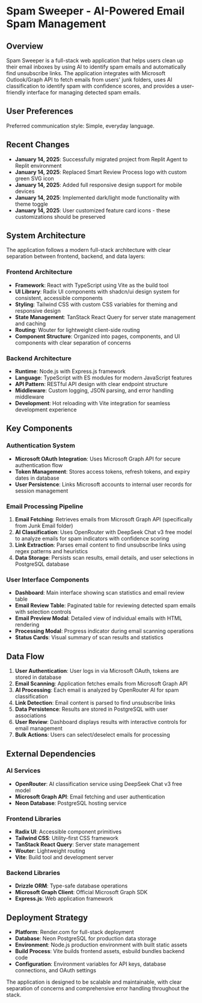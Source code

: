 # Spam Sweeper - AI-Powered Email Spam Management

## Overview

Spam Sweeper is a full-stack web application that helps users clean up their email inboxes by using AI to identify spam emails and automatically find unsubscribe links. The application integrates with Microsoft Outlook/Graph API to fetch emails from users' junk folders, uses AI classification to identify spam with confidence scores, and provides a user-friendly interface for managing detected spam emails.

## User Preferences

Preferred communication style: Simple, everyday language.

## Recent Changes

- **January 14, 2025**: Successfully migrated project from Replit Agent to Replit environment
- **January 14, 2025**: Replaced Smart Review Process logo with custom green SVG icon
- **January 14, 2025**: Added full responsive design support for mobile devices
- **January 14, 2025**: Implemented dark/light mode functionality with theme toggle
- **January 14, 2025**: User customized feature card icons - these customizations should be preserved

## System Architecture

The application follows a modern full-stack architecture with clear separation between frontend, backend, and data layers:

### Frontend Architecture
- **Framework**: React with TypeScript using Vite as the build tool
- **UI Library**: Radix UI components with shadcn/ui design system for consistent, accessible components
- **Styling**: Tailwind CSS with custom CSS variables for theming and responsive design
- **State Management**: TanStack React Query for server state management and caching
- **Routing**: Wouter for lightweight client-side routing
- **Component Structure**: Organized into pages, components, and UI components with clear separation of concerns

### Backend Architecture
- **Runtime**: Node.js with Express.js framework
- **Language**: TypeScript with ES modules for modern JavaScript features
- **API Pattern**: RESTful API design with clear endpoint structure
- **Middleware**: Custom logging, JSON parsing, and error handling middleware
- **Development**: Hot reloading with Vite integration for seamless development experience

## Key Components

### Authentication System
- **Microsoft OAuth Integration**: Uses Microsoft Graph API for secure authentication flow
- **Token Management**: Stores access tokens, refresh tokens, and expiry dates in database
- **User Persistence**: Links Microsoft accounts to internal user records for session management

### Email Processing Pipeline
1. **Email Fetching**: Retrieves emails from Microsoft Graph API (specifically from Junk Email folder)
2. **AI Classification**: Uses OpenRouter with DeepSeek Chat v3 free model to analyze emails for spam indicators with confidence scoring
3. **Link Extraction**: Parses email content to find unsubscribe links using regex patterns and heuristics
4. **Data Storage**: Persists scan results, email details, and user selections in PostgreSQL database

### User Interface Components
- **Dashboard**: Main interface showing scan statistics and email review table
- **Email Review Table**: Paginated table for reviewing detected spam emails with selection controls
- **Email Preview Modal**: Detailed view of individual emails with HTML rendering
- **Processing Modal**: Progress indicator during email scanning operations
- **Status Cards**: Visual summary of scan results and statistics

## Data Flow

1. **User Authentication**: User logs in via Microsoft OAuth, tokens are stored in database
2. **Email Scanning**: Application fetches emails from Microsoft Graph API
3. **AI Processing**: Each email is analyzed by OpenRouter AI for spam classification
4. **Link Detection**: Email content is parsed to find unsubscribe links
5. **Data Persistence**: Results are stored in PostgreSQL with user associations
6. **User Review**: Dashboard displays results with interactive controls for email management
7. **Bulk Actions**: Users can select/deselect emails for processing

## External Dependencies

### AI Services
- **OpenRouter**: AI classification service using DeepSeek Chat v3 free model
- **Microsoft Graph API**: Email fetching and user authentication
- **Neon Database**: PostgreSQL hosting service

### Frontend Libraries
- **Radix UI**: Accessible component primitives
- **Tailwind CSS**: Utility-first CSS framework
- **TanStack React Query**: Server state management
- **Wouter**: Lightweight routing
- **Vite**: Build tool and development server

### Backend Libraries
- **Drizzle ORM**: Type-safe database operations
- **Microsoft Graph Client**: Official Microsoft Graph SDK
- **Express.js**: Web application framework

## Deployment Strategy

- **Platform**: Render.com for full-stack deployment
- **Database**: Neon PostgreSQL for production data storage
- **Environment**: Node.js production environment with built static assets
- **Build Process**: Vite builds frontend assets, esbuild bundles backend code
- **Configuration**: Environment variables for API keys, database connections, and OAuth settings

The application is designed to be scalable and maintainable, with clear separation of concerns and comprehensive error handling throughout the stack.